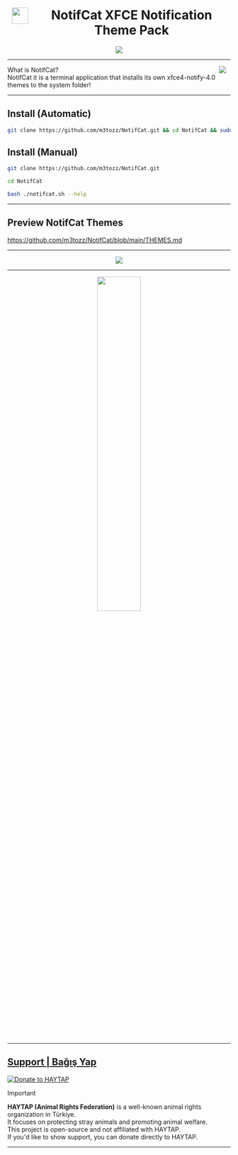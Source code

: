 # <img src="https://github.com/user-attachments/assets/19777c26-b9d2-4258-bed2-9c8ac69db901" hspace="10" width="37"  align="left"/><p><center>NotifCat XFCE Notification Theme Pack</center>

<p align="center"><img src="https://github.com/user-attachments/assets/c1c6aaaa-6c17-4074-b6b3-571211cb19b5"></p>

--------------------------------------------------------------------------

<img src="https://img.shields.io/badge/textzuhree-black?&logo=instagram&logoColor=purple" hspace="10"  align="right" /> What is NotifCat? <br>
NotifCat it is a terminal application that installs its own xfce4-notify-4.0 themes to the system folder!

--------------------------------------------------------------------------

Install (Automatic)
--
```bash
git clone https://github.com/m3tozz/NotifCat.git && cd NotifCat && sudo bash ./notifcat.sh --install && cd ..
```

Install (Manual)
--
```bash
git clone https://github.com/m3tozz/NotifCat.git 
```
```bash
cd NotifCat 
```
```bash
bash ./notifcat.sh --help
```

--------------------------------------------------------------------------

Preview NotifCat Themes
--

<a href="https://github.com/m3tozz/NotifCat/blob/main/THEMES.md">https://github.com/m3tozz/NotifCat/blob/main/THEMES.md</a>

--------------------------------------------------------------------------
  
<p align="center"><img src="https://user-images.githubusercontent.com/79897762/235471983-c7ad69a0-576a-471e-95e7-034ac9336824.png">

--------------------------------------------------------------------------
 
<p align="center"><a href="https://www.pling.com/p/2030201/" target="_blank"><img src="https://store.kde.org/images/system/ocsstore-download-button.png" width="44%">
 
--------------------------------------------------------------------------
  
Support | Bağış Yap
--
[![Donate to HAYTAP](https://img.shields.io/badge/🐾_Donate-HAYTAP❤️-red?style=for-the-badge)](https://fonzip.com/haytap/bagis)

> [!IMPORTANT]  
>  **HAYTAP (Animal Rights Federation)** is a well-known animal rights organization in Türkiye.  
> It focuses on protecting stray animals and promoting animal welfare.  
> This project is open-source and not affiliated with HAYTAP.  
> If you'd like to show support, you can donate directly to HAYTAP.

--------------------------------------------------------------------------
